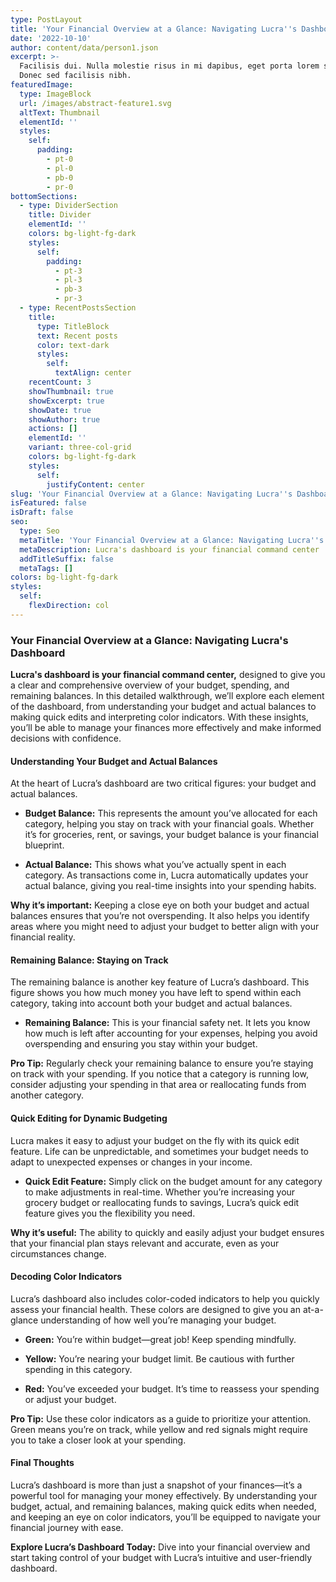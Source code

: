 ```yaml
---
type: PostLayout
title: 'Your Financial Overview at a Glance: Navigating Lucra''s Dashboard'
date: '2022-10-10'
author: content/data/person1.json
excerpt: >-
  Facilisis dui. Nulla molestie risus in mi dapibus, eget porta lorem semper.
  Donec sed facilisis nibh.
featuredImage:
  type: ImageBlock
  url: /images/abstract-feature1.svg
  altText: Thumbnail
  elementId: ''
  styles:
    self:
      padding:
        - pt-0
        - pl-0
        - pb-0
        - pr-0
bottomSections:
  - type: DividerSection
    title: Divider
    elementId: ''
    colors: bg-light-fg-dark
    styles:
      self:
        padding:
          - pt-3
          - pl-3
          - pb-3
          - pr-3
  - type: RecentPostsSection
    title:
      type: TitleBlock
      text: Recent posts
      color: text-dark
      styles:
        self:
          textAlign: center
    recentCount: 3
    showThumbnail: true
    showExcerpt: true
    showDate: true
    showAuthor: true
    actions: []
    elementId: ''
    variant: three-col-grid
    colors: bg-light-fg-dark
    styles:
      self:
        justifyContent: center
slug: 'Your Financial Overview at a Glance: Navigating Lucra''s Dashboard'
isFeatured: false
isDraft: false
seo:
  type: Seo
  metaTitle: 'Your Financial Overview at a Glance: Navigating Lucra''s Dashboard'
  metaDescription: Lucra's dashboard is your financial command center
  addTitleSuffix: false
  metaTags: []
colors: bg-light-fg-dark
styles:
  self:
    flexDirection: col
---
```

### Your Financial Overview at a Glance: Navigating Lucra's Dashboard

**Lucra's dashboard is your financial command center,** designed to give you a clear and comprehensive overview of your budget, spending, and remaining balances. In this detailed walkthrough, we’ll explore each element of the dashboard, from understanding your budget and actual balances to making quick edits and interpreting color indicators. With these insights, you’ll be able to manage your finances more effectively and make informed decisions with confidence.

#### Understanding Your Budget and Actual Balances

At the heart of Lucra’s dashboard are two critical figures: your budget and actual balances.

*   **Budget Balance:** This represents the amount you’ve allocated for each category, helping you stay on track with your financial goals. Whether it’s for groceries, rent, or savings, your budget balance is your financial blueprint.

*   **Actual Balance:** This shows what you’ve actually spent in each category. As transactions come in, Lucra automatically updates your actual balance, giving you real-time insights into your spending habits.

**Why it’s important:** Keeping a close eye on both your budget and actual balances ensures that you’re not overspending. It also helps you identify areas where you might need to adjust your budget to better align with your financial reality.

#### Remaining Balance: Staying on Track

The remaining balance is another key feature of Lucra’s dashboard. This figure shows you how much money you have left to spend within each category, taking into account both your budget and actual balances.

*   **Remaining Balance:** This is your financial safety net. It lets you know how much is left after accounting for your expenses, helping you avoid overspending and ensuring you stay within your budget.

**Pro Tip:** Regularly check your remaining balance to ensure you’re staying on track with your spending. If you notice that a category is running low, consider adjusting your spending in that area or reallocating funds from another category.

#### Quick Editing for Dynamic Budgeting

Lucra makes it easy to adjust your budget on the fly with its quick edit feature. Life can be unpredictable, and sometimes your budget needs to adapt to unexpected expenses or changes in your income.

*   **Quick Edit Feature:** Simply click on the budget amount for any category to make adjustments in real-time. Whether you’re increasing your grocery budget or reallocating funds to savings, Lucra’s quick edit feature gives you the flexibility you need.

**Why it’s useful:** The ability to quickly and easily adjust your budget ensures that your financial plan stays relevant and accurate, even as your circumstances change.

#### Decoding Color Indicators

Lucra’s dashboard also includes color-coded indicators to help you quickly assess your financial health. These colors are designed to give you an at-a-glance understanding of how well you’re managing your budget.

*   **Green:** You’re within budget—great job! Keep spending mindfully.

*   **Yellow:** You’re nearing your budget limit. Be cautious with further spending in this category.

*   **Red:** You’ve exceeded your budget. It’s time to reassess your spending or adjust your budget.

**Pro Tip:** Use these color indicators as a guide to prioritize your attention. Green means you’re on track, while yellow and red signals might require you to take a closer look at your spending.

#### Final Thoughts

Lucra’s dashboard is more than just a snapshot of your finances—it’s a powerful tool for managing your money effectively. By understanding your budget, actual, and remaining balances, making quick edits when needed, and keeping an eye on color indicators, you’ll be equipped to navigate your financial journey with ease.

**Explore Lucra’s Dashboard Today:** Dive into your financial overview and start taking control of your budget with Lucra’s intuitive and user-friendly dashboard.
